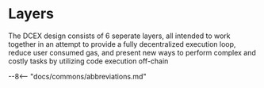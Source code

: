 # Layers

The DCEX design consists of 6 seperate layers, all intended to work together in an attempt to provide a fully decentralized execution loop, reduce user consumed gas, and present new ways to perform complex and costly tasks by utilizing code execution off-chain

--8<-- "docs/commons/abbreviations.md"

